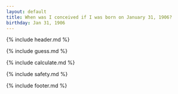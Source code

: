 ```yaml
---
layout: default
title: When was I conceived if I was born on January 31, 1906?
birthday: Jan 31, 1906
---
```


{% include header.md %}

{% include guess.md %}

{% include calculate.md %}

{% include safety.md %}

{% include footer.md %}



